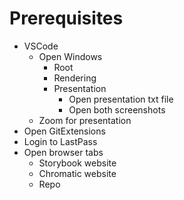 # Prerequisites

- VSCode
  - Open Windows
    - Root
    - Rendering
    - Presentation
      - Open presentation txt file
      - Open both screenshots
  - Zoom for presentation
- Open GitExtensions
- Login to LastPass
- Open browser tabs
  - Storybook website
  - Chromatic website
  - Repo

